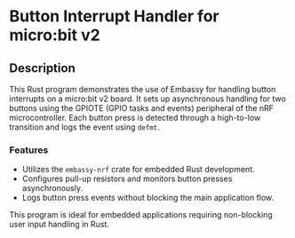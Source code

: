 # Button Interrupt Handler for micro:bit v2

## Description
This Rust program demonstrates the use of Embassy for handling button interrupts on a micro:bit v2 board. It sets up asynchronous handling for two buttons using the GPIOTE (GPIO tasks and events) peripheral of the nRF microcontroller. Each button press is detected through a high-to-low transition and logs the event using `defmt`.

### Features
- Utilizes the `embassy-nrf` crate for embedded Rust development.
- Configures pull-up resistors and monitors button presses asynchronously.
- Logs button press events without blocking the main application flow.

This program is ideal for embedded applications requiring non-blocking user input handling in Rust.
